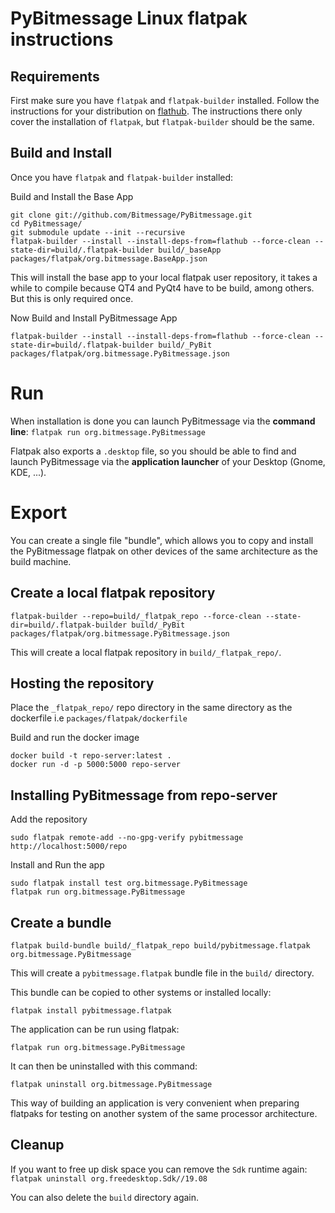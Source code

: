 # PyBitmessage Linux flatpak instructions

## Requirements
First make sure you have `flatpak` and `flatpak-builder` installed. Follow the
instructions for your distribution on [flathub](https://flatpak.org/setup/). The
instructions there only cover the installation of `flatpak`, but 
`flatpak-builder` should be the same.

## Build and Install
Once you have `flatpak` and `flatpak-builder` installed:

Build and Install the Base App

```
git clone git://github.com/Bitmessage/PyBitmessage.git
cd PyBitmessage/
git submodule update --init --recursive
flatpak-builder --install --install-deps-from=flathub --force-clean --state-dir=build/.flatpak-builder build/_baseApp packages/flatpak/org.bitmessage.BaseApp.json
```
This will install the base app to your local flatpak user repository, it 
takes a while to compile because QT4 and PyQt4 have to be build, among others. But this is only required once.

Now Build and Install PyBitmessage App

```
flatpak-builder --install --install-deps-from=flathub --force-clean --state-dir=build/.flatpak-builder build/_PyBit packages/flatpak/org.bitmessage.PyBitmessage.json
```

# Run
When installation is done you can launch PyBitmessage via the **command line**:
`flatpak run org.bitmessage.PyBitmessage`

Flatpak also exports a `.desktop` file, so you should be able to find and launch
PyBitmessage via the **application launcher** of your Desktop (Gnome, KDE, ...).

# Export
You can create a single file "bundle", which allows you to copy and install the
PyBitmessage flatpak on other devices of the same architecture as the build machine.

## Create a local flatpak repository
```
flatpak-builder --repo=build/_flatpak_repo --force-clean --state-dir=build/.flatpak-builder build/_PyBit packages/flatpak/org.bitmessage.PyBitmessage.json
```
This will create a local flatpak repository in `build/_flatpak_repo/`.

## Hosting the repository

Place the `_flatpak_repo/` repo directory in the same directory as the dockerfile i.e `packages/flatpak/dockerfile`

Build and run the docker image

```
docker build -t repo-server:latest .
docker run -d -p 5000:5000 repo-server
```

## Installing PyBitmessage from repo-server

Add the repository
```
sudo flatpak remote-add --no-gpg-verify pybitmessage http://localhost:5000/repo
```

Install and Run the app
```
sudo flatpak install test org.bitmessage.PyBitmessage
flatpak run org.bitmessage.PyBitmessage
```

## Create a bundle
```
flatpak build-bundle build/_flatpak_repo build/pybitmessage.flatpak org.bitmessage.PyBitmessage
```
This will create a `pybitmessage.flatpak` bundle file in the `build/` directory. 

This bundle can be copied to other systems or installed locally:
```
flatpak install pybitmessage.flatpak
```

The application can be run using flatpak:
```
flatpak run org.bitmessage.PyBitmessage
```

It can then be uninstalled with this command:
```
flatpak uninstall org.bitmessage.PyBitmessage
```

This way of building an application is very convenient when preparing flatpaks
for testing on another system of the same processor architecture.

## Cleanup
If you want to free up disk space you can remove the `Sdk` runtime again:
`flatpak uninstall org.freedesktop.Sdk//19.08`

You can also delete the `build` directory again.